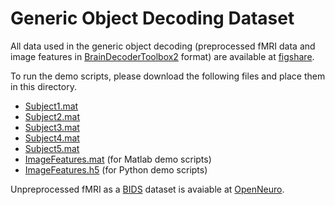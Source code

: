 # Generic Object Decoding Dataset

All data used in the generic object decoding (preprocessed fMRI data and image features in [BrainDecoderToolbox2](https://github.com/KamitaniLab/BrainDecoderToolbox2) format) are available at [figshare](https://figshare.com/articles/Generic_Object_Decoding/7387130).

To run the demo scripts, please download the following files and place them in this directory.

- [Subject1.mat](https://ndownloader.figshare.com/files/13663487)
- [Subject2.mat](https://ndownloader.figshare.com/files/13663490)
- [Subject3.mat](https://ndownloader.figshare.com/files/13663493)
- [Subject4.mat](https://ndownloader.figshare.com/files/13663496)
- [Subject5.mat](https://ndownloader.figshare.com/files/13663499)
- [ImageFeatures.mat](https://ndownloader.figshare.com/files/15015977) (for Matlab demo scripts)
- [ImageFeatures.h5](https://ndownloader.figshare.com/files/15015971) (for Python demo scripts)

Unpreprocessed fMRI as a [BIDS](http://bids.neuroimaging.io/) dataset is avaiable at [OpenNeuro](https://openneuro.org/datasets/ds001246).
